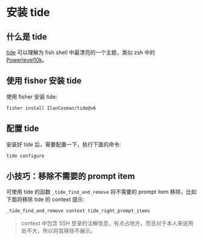 # 安装 tide

## 什么是 tide

[tide](https://github.com/IlanCosman/tide) 可以理解为 fish shell 中最漂亮的一个主题，类似 zsh 中的 [Powerlevel10k](https://github.com/romkatv/powerlevel10k)。

## 使用 fisher 安装 tide

使用 fisher 安装 tide:

```bash
fisher install IlanCosman/tide@v6
```

## 配置 tide

安装好 tide 后，需要配置一下，执行下面的命令:

```bash
tide configure
```

## 小技巧：移除不需要的 prompt item

可使用 tide 的函数 `_tide_find_and_remove` 将不需要的 prompt item 移除，比如下面将移除 tide 的 context 提示:

```bash
_tide_find_and_remove context tide_right_prompt_items
```

> context 中包含 SSH 登录的注解信息，有点占地方，而且对于本人来说用处不大，所以将其移除不展示。
